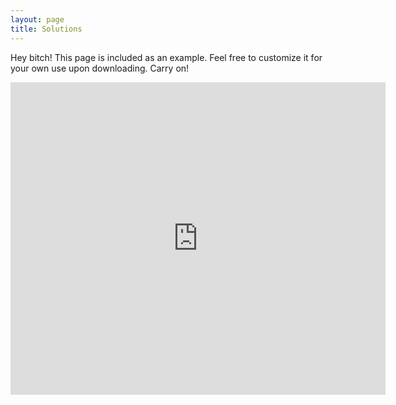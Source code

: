 ```yaml
---
layout: page
title: Solutions
---
```


<p class="message">
  Hey bitch! This page is included as an example. Feel free to customize it for your own use upon downloading. Carry on!
</p>

<iframe src="https://docs.google.com/gview?url=https://github.com/OpenPOTD/Solutions/blob/main/Solutions.pdf&embedded=true" style="width:600px; height:500px;" frameborder="0"></iframe>
  